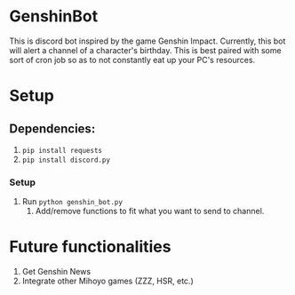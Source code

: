 # GenshinBot
This is discord bot inspired by the game Genshin Impact. Currently, this bot will alert a channel of a character's birthday. This is best paired with some sort of cron job so as to not constantly eat up your PC's resources.

# Setup 
## Dependencies:
   1. ```pip install requests```
   2. ```pip install discord.py```
### Setup
1. Run ```python genshin_bot.py```
   1. Add/remove functions to fit what you want to send to channel.
# Future functionalities
   1. Get Genshin News
   2. Integrate other Mihoyo games (ZZZ, HSR, etc.)    
